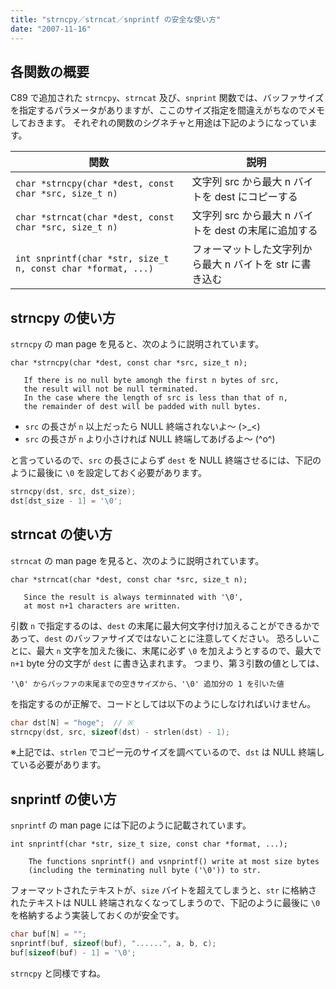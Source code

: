 ```yaml
---
title: "strncpy／strncat／snprintf の安全な使い方"
date: "2007-11-16"
---
```


各関数の概要
----

C89 で追加された `strncpy`、`strncat` 及び、`snprint` 関数では、バッファサイズを指定するパラメータがありますが、ここのサイズ指定を間違えがちなのでメモしておきます。
それぞれの関数のシグネチャと用途は下記のようになっています。

| 関数 | 説明 |
| ---- | ---- |
| `char *strncpy(char *dest, const char *src, size_t n)` | 文字列 src から最大 n バイトを dest にコピーする |
| `char *strncat(char *dest, const char *src, size_t n)` | 文字列 src から最大 n バイトを dest の末尾に追加する |
| `int snprintf(char *str, size_t n, const char *format, ...)` | フォーマットした文字列から最大 n バイトを str に書き込む |


strncpy の使い方
----

`strncpy` の man page を見ると、次のように説明されています。

~~~
char *strncpy(char *dest, const char *src, size_t n);

   If there is no null byte amongh the first n bytes of src,
   the result will not be null terminated.
   In the case where the length of src is less than that of n,
   the remainder of dest will be padded with null bytes.
~~~

- `src` の長さが `n` 以上だったら NULL 終端されないよ～ (>_<)
- `src` の長さが `n` より小さければ NULL 終端してあげるよ～ (^o^)

と言っているので、`src` の長さによらず `dest` を NULL 終端させるには、下記のように最後に `\0` を設定しておく必要があります。

~~~ cpp
strncpy(dst, src, dst_size);
dst[dst_size - 1] = '\0';
~~~


strncat の使い方
----

`strncat` の man page を見ると、次のように説明されています。

~~~
char *strncat(char *dest, const char *src, size_t n);

   Since the result is always terminnated with '\0',
   at most n+1 characters are written.
~~~

引数 `n` で指定するのは、`dest` の末尾に最大何文字付け加えることができるかであって、`dest` のバッファサイズではないことに注意してください。
恐ろしいことに、最大 `n` 文字を加えた後に、末尾に必ず `\0` を加えようとするので、最大で `n+1` byte 分の文字が `dest` に書き込まれます。
つまり、第３引数の値としては、

~~~
'\0' からバッファの末尾までの空きサイズから、'\0' 追加分の 1 を引いた値
~~~

を指定するのが正解で、コードとしては以下のようにしなければいけません。

~~~ cpp
char dst[N] = "hoge";  // ※
strncpy(dst, src, sizeof(dst) - strlen(dst) - 1);
~~~

※上記では、`strlen` でコピー元のサイズを調べているので、`dst` は NULL 終端している必要があります。


snprintf の使い方
----

`snprintf` の man page には下記のように記載されています。

~~~
int snprintf(char *str, size_t size, const char *format, ...);

    The functions snprintf() and vsnprintf() write at most size bytes
    (including the terminating null byte ('\0')) to str.
~~~

フォーマットされたテキストが、`size` バイトを超えてしまうと、`str` に格納されたテキストは NULL 終端されなくなってしまうので、下記のように最後に `\0` を格納するよう実装しておくのが安全です。

~~~ cpp
char buf[N] = "";
snprintf(buf, sizeof(buf), "......", a, b, c);
buf[sizeof(buf) - 1] = '\0';
~~~

`strncpy` と同様ですね。


